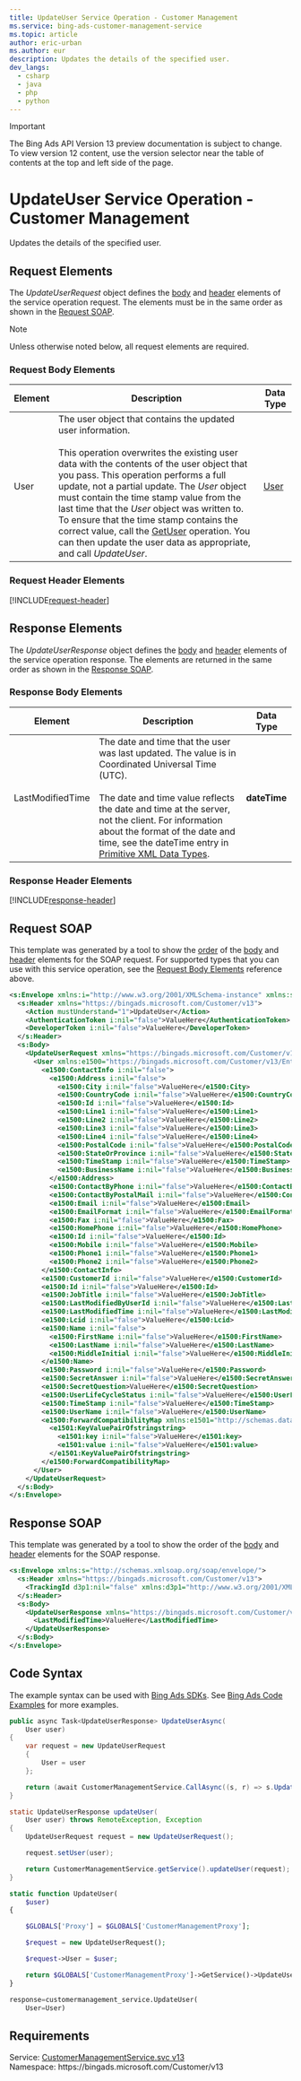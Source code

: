 ```yaml
---
title: UpdateUser Service Operation - Customer Management
ms.service: bing-ads-customer-management-service
ms.topic: article
author: eric-urban
ms.author: eur
description: Updates the details of the specified user.
dev_langs: 
  - csharp
  - java
  - php
  - python
---
```

> [!IMPORTANT]
> The Bing Ads API Version 13 preview documentation is subject to change. To view version 12 content, use the version selector near the table of contents at the top and left side of the page.

# UpdateUser Service Operation - Customer Management
Updates the details of the specified user.

## <a name="request"></a>Request Elements
The *UpdateUserRequest* object defines the [body](#request-body) and [header](#request-header) elements of the service operation request. The elements must be in the same order as shown in the [Request SOAP](#request-soap). 

> [!NOTE]
> Unless otherwise noted below, all request elements are required.

### <a name="request-body"></a>Request Body Elements

|Element|Description|Data Type|
|-----------|---------------|-------------|
|<a name="user"></a>User|The user object that contains the updated user information.<br/><br/>This operation overwrites the existing user data with the contents of the user object that you pass. This operation performs a full update, not a partial update. The *User* object must contain the time stamp value from the last time that the *User* object was written to. To ensure that the time stamp contains the correct value, call the [GetUser](getuser.md) operation. You can then update the user data as appropriate, and call *UpdateUser*.|[User](user.md)|

### <a name="request-header"></a>Request Header Elements
[!INCLUDE[request-header](./includes/request-header.md)]

## <a name="response"></a>Response Elements
The *UpdateUserResponse* object defines the [body](#response-body) and [header](#response-header) elements of the service operation response. The elements are returned in the same order as shown in the [Response SOAP](#response-soap).

### <a name="response-body"></a>Response Body Elements

|Element|Description|Data Type|
|-----------|---------------|-------------|
|<a name="lastmodifiedtime"></a>LastModifiedTime|The date and time that the user was last updated. The value is in Coordinated Universal Time (UTC).<br/><br/>The date and time value reflects the date and time at the server, not the client. For information about the format of the date and time, see the dateTime entry in [Primitive XML Data Types](https://go.microsoft.com/fwlink/?linkid=859198).|**dateTime**|

### <a name="response-header"></a>Response Header Elements
[!INCLUDE[response-header](./includes/response-header.md)]

## <a name="request-soap"></a>Request SOAP
This template was generated by a tool to show the [order](../guides/services-protocol.md#element-order) of the [body](#request-body) and [header](#request-header) elements for the SOAP request. For supported types that you can use with this service operation, see the [Request Body Elements](#request-header) reference above.

```xml
<s:Envelope xmlns:i="http://www.w3.org/2001/XMLSchema-instance" xmlns:s="http://schemas.xmlsoap.org/soap/envelope/">
  <s:Header xmlns="https://bingads.microsoft.com/Customer/v13">
    <Action mustUnderstand="1">UpdateUser</Action>
    <AuthenticationToken i:nil="false">ValueHere</AuthenticationToken>
    <DeveloperToken i:nil="false">ValueHere</DeveloperToken>
  </s:Header>
  <s:Body>
    <UpdateUserRequest xmlns="https://bingads.microsoft.com/Customer/v13">
      <User xmlns:e1500="https://bingads.microsoft.com/Customer/v13/Entities" i:nil="false">
        <e1500:ContactInfo i:nil="false">
          <e1500:Address i:nil="false">
            <e1500:City i:nil="false">ValueHere</e1500:City>
            <e1500:CountryCode i:nil="false">ValueHere</e1500:CountryCode>
            <e1500:Id i:nil="false">ValueHere</e1500:Id>
            <e1500:Line1 i:nil="false">ValueHere</e1500:Line1>
            <e1500:Line2 i:nil="false">ValueHere</e1500:Line2>
            <e1500:Line3 i:nil="false">ValueHere</e1500:Line3>
            <e1500:Line4 i:nil="false">ValueHere</e1500:Line4>
            <e1500:PostalCode i:nil="false">ValueHere</e1500:PostalCode>
            <e1500:StateOrProvince i:nil="false">ValueHere</e1500:StateOrProvince>
            <e1500:TimeStamp i:nil="false">ValueHere</e1500:TimeStamp>
            <e1500:BusinessName i:nil="false">ValueHere</e1500:BusinessName>
          </e1500:Address>
          <e1500:ContactByPhone i:nil="false">ValueHere</e1500:ContactByPhone>
          <e1500:ContactByPostalMail i:nil="false">ValueHere</e1500:ContactByPostalMail>
          <e1500:Email i:nil="false">ValueHere</e1500:Email>
          <e1500:EmailFormat i:nil="false">ValueHere</e1500:EmailFormat>
          <e1500:Fax i:nil="false">ValueHere</e1500:Fax>
          <e1500:HomePhone i:nil="false">ValueHere</e1500:HomePhone>
          <e1500:Id i:nil="false">ValueHere</e1500:Id>
          <e1500:Mobile i:nil="false">ValueHere</e1500:Mobile>
          <e1500:Phone1 i:nil="false">ValueHere</e1500:Phone1>
          <e1500:Phone2 i:nil="false">ValueHere</e1500:Phone2>
        </e1500:ContactInfo>
        <e1500:CustomerId i:nil="false">ValueHere</e1500:CustomerId>
        <e1500:Id i:nil="false">ValueHere</e1500:Id>
        <e1500:JobTitle i:nil="false">ValueHere</e1500:JobTitle>
        <e1500:LastModifiedByUserId i:nil="false">ValueHere</e1500:LastModifiedByUserId>
        <e1500:LastModifiedTime i:nil="false">ValueHere</e1500:LastModifiedTime>
        <e1500:Lcid i:nil="false">ValueHere</e1500:Lcid>
        <e1500:Name i:nil="false">
          <e1500:FirstName i:nil="false">ValueHere</e1500:FirstName>
          <e1500:LastName i:nil="false">ValueHere</e1500:LastName>
          <e1500:MiddleInitial i:nil="false">ValueHere</e1500:MiddleInitial>
        </e1500:Name>
        <e1500:Password i:nil="false">ValueHere</e1500:Password>
        <e1500:SecretAnswer i:nil="false">ValueHere</e1500:SecretAnswer>
        <e1500:SecretQuestion>ValueHere</e1500:SecretQuestion>
        <e1500:UserLifeCycleStatus i:nil="false">ValueHere</e1500:UserLifeCycleStatus>
        <e1500:TimeStamp i:nil="false">ValueHere</e1500:TimeStamp>
        <e1500:UserName i:nil="false">ValueHere</e1500:UserName>
        <e1500:ForwardCompatibilityMap xmlns:e1501="http://schemas.datacontract.org/2004/07/System.Collections.Generic" i:nil="false">
          <e1501:KeyValuePairOfstringstring>
            <e1501:key i:nil="false">ValueHere</e1501:key>
            <e1501:value i:nil="false">ValueHere</e1501:value>
          </e1501:KeyValuePairOfstringstring>
        </e1500:ForwardCompatibilityMap>
      </User>
    </UpdateUserRequest>
  </s:Body>
</s:Envelope>
```

## <a name="response-soap"></a>Response SOAP
This template was generated by a tool to show the order of the [body](#response-body) and [header](#response-header) elements for the SOAP response.

```xml
<s:Envelope xmlns:s="http://schemas.xmlsoap.org/soap/envelope/">
  <s:Header xmlns="https://bingads.microsoft.com/Customer/v13">
    <TrackingId d3p1:nil="false" xmlns:d3p1="http://www.w3.org/2001/XMLSchema-instance">ValueHere</TrackingId>
  </s:Header>
  <s:Body>
    <UpdateUserResponse xmlns="https://bingads.microsoft.com/Customer/v13">
      <LastModifiedTime>ValueHere</LastModifiedTime>
    </UpdateUserResponse>
  </s:Body>
</s:Envelope>
```

## <a name="example"></a>Code Syntax
The example syntax can be used with [Bing Ads SDKs](../guides/client-libraries.md). See [Bing Ads Code Examples](../guides/code-examples.md) for more examples.
```csharp
public async Task<UpdateUserResponse> UpdateUserAsync(
	User user)
{
	var request = new UpdateUserRequest
	{
		User = user
	};

	return (await CustomerManagementService.CallAsync((s, r) => s.UpdateUserAsync(r), request));
}
```
```java
static UpdateUserResponse updateUser(
	User user) throws RemoteException, Exception
{
	UpdateUserRequest request = new UpdateUserRequest();

	request.setUser(user);

	return CustomerManagementService.getService().updateUser(request);
}
```
```php
static function UpdateUser(
	$user)
{

	$GLOBALS['Proxy'] = $GLOBALS['CustomerManagementProxy'];

	$request = new UpdateUserRequest();

	$request->User = $user;

	return $GLOBALS['CustomerManagementProxy']->GetService()->UpdateUser($request);
}
```
```python
response=customermanagement_service.UpdateUser(
	User=User)
```

## Requirements
Service: [CustomerManagementService.svc v13](https://clientcenter.api.bingads.microsoft.com/Api/CustomerManagement/v13/CustomerManagementService.svc)  
Namespace: https\://bingads.microsoft.com/Customer/v13  

